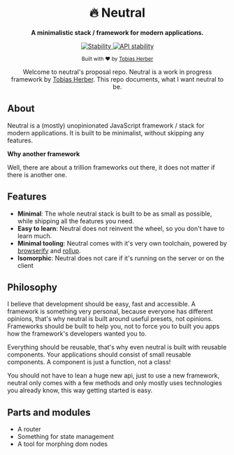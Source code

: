 <h1 align="center">🔥 Neutral</h1>

<p align="center">
  <strong>A minimalistic stack / framework for modern applications.</strong>
</p>

<p align="center">
  <a href="https://nodejs.org/api/documentation.html#documentation_stability_index">
    <img src="https://img.shields.io/badge/stability-experimental-FF5722.svg?style=flat-square&colorA=000000"
      alt="Stability" />
  </a>
  <a href="https://github.com/herber/neutral">
    <img src="https://img.shields.io/badge/package-neutral-304FFE.svg?style=flat-square&colorA=000000"
      alt="API stability" />
  </a>
</p>

<p align="center">
  <sub>Built with ❤︎ by <a href="https://twitter.com/tobiasherber_">Tobias Herber</a></sub>
</p>

<p align="center">
Welcome to neutral's proposal repo. Neutral is a work in progress framework by <a href="https://twitter.com/tobiasherber_">Tobias Herber</a>. This repo documents, what I want neutral to be.
</p>

## About

Neutral is a (mostly) unopinionated JavaScript framework / stack for modern applications. It is built to be minimalist, without skipping any features.

__Why another framework__

Well, there are about a trillion frameworks out there, it does not matter if there is another one.

## Features

 - __Minimal__: The whole neutral stack is built to be as small as possible, while shipping all the features you need.
 - __Easy to learn__: Neutral does not reinvent the wheel, so you don't have to learn much.
 - __Minimal tooling__: Neutral comes with it's very own toolchain, powered by [browserify](browserify.org) and [rollup](rollupjs.org).
 - __Isomorphic__: Neutral does not care if it's running on the server or on the client

## Philosophy

I believe that development should be easy, fast and accessible. A framework is something very personal, because everyone has different opinions, that's why neutral is built around useful presets, not opinions. Frameworks should be built to help you, not to force you to built you apps how the framework's developers wanted you to.

Everything should be reusable, that's why even neutral is built with reusable components. Your applications should consist of small reusable components. A component is just a function, not a class!

You should not have to lean a huge new api, just to use a new framework, neutral only comes with a few methods and only mostly uses technologies you already know, this way getting started is easy.

## Parts and modules

 - A router
 - Something for state management
 - A tool for morphing dom nodes

